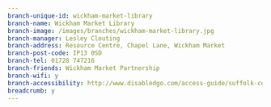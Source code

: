 ```yaml
---
branch-unique-id: wickham-market-library
branch-name: Wickham Market Library
branch-image: /images/branches/wickham-market-library.jpg
branch-manager: Lesley Clouting
branch-address: Resource Centre, Chapel Lane, Wickham Market
branch-post-code: IP13 0SD
branch-tel: 01728 747216
branch-friends: Wickham Market Partnership
branch-wifi: y
branch-accessibility: http://www.disabledgo.com/access-guide/suffolk-county-council/wickham-market-library
breadcrumb: y
---
```

